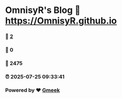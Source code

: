 # OmnisyR's Blog :link: https://OmnisyR.github.io 
### :page_facing_up: [2](https://OmnisyR.github.io/tag.html) 
### :speech_balloon: 0 
### :hibiscus: 2475 
### :alarm_clock: 2025-07-25 09:33:41 
### Powered by :heart: [Gmeek](https://github.com/Meekdai/Gmeek)
